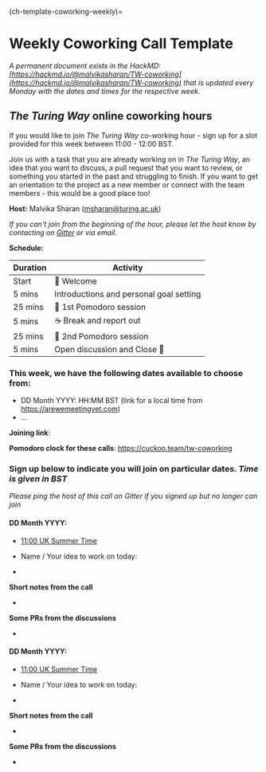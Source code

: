 (ch-template-coworking-weekly)=
# Weekly Coworking Call Template

*A permanent document exists in the HackMD: [https://hackmd.io/@malvikasharan/TW-coworking](https://hackmd.io/@malvikasharan/TW-coworking) that is updated every Monday with the dates and times for the respective week.*

## _The Turing Way_ online coworking hours

If you would like to join _The Turing Way_ co-working hour - sign up for a slot provided for this week between 11:00 - 12:00 BST.

Join us with a task that you are already working on in _The Turing Way_, an idea that you want to discuss, a pull request that you want to review, or something you started in the past and struggling to finish.
If you want to get an orientation to the project as a new member or connect with the team members - this would be a good place too!

**Host:** Malvika Sharan (msharan@turing.ac.uk)

*If you can't join from the beginning of the hour, please let the host know by contacting on [Gitter](https://gitter.im/alan-turing-institute/the-turing-way) or via email.*

**Schedule:**

| Duration | Activity |
| ---- | -------- |
| Start | 👋 Welcome |
| 5 mins | Introductions and personal goal setting |
| 25 mins | 🍅 1st Pomodoro session |
| 5 mins | ☕️ Break and report out |
| 25 mins | 🍅 2nd Pomodoro session |
| 5 mins | Open discussion and Close 👋 |

### This week, we have the following dates available to choose from:

- DD Month YYYY: HH:MM BST (link for a local time from https://arewemeetingyet.com)
- ...

**Joining link**: <Provide a Zoom link>

**Pomodoro clock for these calls**: https://cuckoo.team/tw-coworking

### Sign up below to indicate you will join on particular dates. *Time is given in BST*

*Please ping the host of this call on Gitter if you signed up but no longer can join*

#### DD Month YYYY:

- [11:00 UK Summer Time](https://arewemeetingyet.com/London/2020-06-02/11:00/TW-coworking)

- Name / Your idea to work on today:
-

**Short notes from the call**

-

**Some PRs from the discussions**

-

#### DD Month YYYY:

- [11:00 UK Summer Time](https://arewemeetingyet.com/London/2020-06-02/11:00/TW-coworking)

- Name / Your idea to work on today:
-

**Short notes from the call**

-

**Some PRs from the discussions**

-
